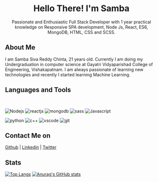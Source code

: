 <h1 align = "center">Hello There! I'm Samba</h1>
<center>Passionate and Enthusiastic Full Stack Developer with 1 year practical knowledge on Responsive SPA development, Node Js, React, ES6, MongoDB, HTML, CSS and SCSS.</center>

<h2>About Me</h2>
I am Samba Siva Reddy Chinta, 21 years old. Currently I am doing my Undergraduation in computer science at Gayatri Vidyaparishad College of Engineering, Vishakapatnam. I am always passionate of learning new technologies and recently I started learning Machine Learning.

<h2>Languages and Tools</h2>
<br>

![Nodejs](https://img.icons8.com/color/64/000000/nodejs.png) ![reactjs](https://img.icons8.com/plasticine/64/000000/react.png) ![mongodb](https://img.icons8.com/color/64/000000/mongodb.png) ![sass](https://img.icons8.com/color/64/000000/sass.png) ![Javascript](https://img.icons8.com/color/64/000000/javascript--v1.png)
<br>

![python](https://img.icons8.com/color/64/000000/python--v1.png) ![c++](https://img.icons8.com/color/64/000000/c-plus-plus-logo.png) ![vscode](https://img.icons8.com/color/64/000000/visual-studio-code-2019.png) ![git](https://img.icons8.com/color/64/000000/git.png)

<h2>Contact Me on</h2>

[Github](https://github.com/samba-chinta) | [Linkedin](https://www.linkedin.com/in/samba-siva-reddy-chinta-78a9651b2/) | [Twitter](https://twitter.com/Samba30433849)

<h2>Stats</h2>

[![Top Langs](https://github-readme-stats.vercel.app/api/top-langs/?username=samba-chinta)](https://github.com/anuraghazra/github-readme-stats) [![Anurag's GitHub stats](https://github-readme-stats.vercel.app/api?username=samba-chinta)](https://github.com/anuraghazra/github-readme-stats)